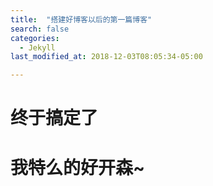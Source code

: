 ```yaml
---
title:  "搭建好博客以后的第一篇博客"
search: false
categories: 
  - Jekyll
last_modified_at: 2018-12-03T08:05:34-05:00

---
```


# 终于搞定了
# 我特么的好开森~
